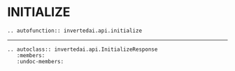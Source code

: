 # INITIALIZE


```{eval-rst}
.. autofunction:: invertedai.api.initialize
```
---
```{eval-rst}
.. autoclass:: invertedai.api.InitializeResponse
   :members:
   :undoc-members:
```



